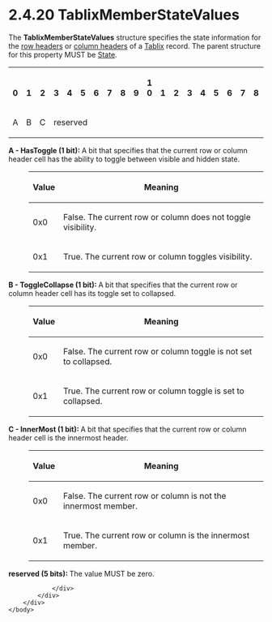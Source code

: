 <html dir="LTR" xmlns:mshelp="http://msdn.microsoft.com/mshelp" xmlns:ddue="http://ddue.schemas.microsoft.com/authoring/2003/5" xmlns:xlink="http://www.w3.org/1999/xlink" xmlns:tool="http://www.microsoft.com/tooltip">
    <head>
        <meta http-equiv="Content-Type" content="text/html; CHARSET=utf-8"></meta>
        <meta name="save" content="history"></meta>
        <title>2.4.20 TablixMemberStateValues</title>
        <xml>
            <mshelp:toctitle title="2.4.20 TablixMemberStateValues"></mshelp:toctitle>
            <mshelp:rltitle title="[MS-RPL]: TablixMemberStateValues"></mshelp:rltitle>
            <mshelp:keyword index="A" term="077a1e13-0242-42e8-9353-bd64fb94ccdf"></mshelp:keyword>
            <mshelp:attr name="DCSext.ContentType" value="open specification"></mshelp:attr>
            <mshelp:attr name="AssetID" value="077a1e13-0242-42e8-9353-bd64fb94ccdf"></mshelp:attr>
            <mshelp:attr name="TopicType" value="kbRef"></mshelp:attr>
            <mshelp:attr name="DCSext.Title" value="[MS-RPL]: TablixMemberStateValues" />
        </xml>
    </head>
    <body>
        <div id="header">
            <h1 class="heading">2.4.20 TablixMemberStateValues</h1>
        </div>
        <div id="mainSection">
            <div id="mainBody">
                <div id="allHistory" class="saveHistory"></div>
                <div id="sectionSection0" class="section" name="collapseableSection">
                    

<p>The <b>TablixMemberStateValues</b> structure specifies the
state information for the <a href="75ae48f7-746b-4b41-919c-6699fa28b3ef.htm#gt_4a2f606e-7699-46fb-bc95-82a9e6dae94f">row
headers</a> or <a href="75ae48f7-746b-4b41-919c-6699fa28b3ef.htm#gt_b44f1311-4a23-47b8-95a3-71a765d42c80">column
headers</a> of a <a href="f8ea94d9-d2b6-4d7f-8dc4-59faa3a98b93.htm">Tablix</a>
record. The parent structure for this property MUST be <a href="3025d1fb-b89c-42ce-b786-7256e321a9e2.htm">State</a>.</p>

<table>
 <tr>
  <th><p><br>0</p></th>
  <th><p><br>1</p></th>
  <th><p><br>2</p></th>
  <th><p><br>3</p></th>
  <th><p><br>4</p></th>
  <th><p><br>5</p></th>
  <th><p><br>6</p></th>
  <th><p><br>7</p></th>
  <th><p><br>8</p></th>
  <th><p><br>9</p></th>
  <th><p>1<br>0</p></th>
  <th><p><br>1</p></th>
  <th><p><br>2</p></th>
  <th><p><br>3</p></th>
  <th><p><br>4</p></th>
  <th><p><br>5</p></th>
  <th><p><br>6</p></th>
  <th><p><br>7</p></th>
  <th><p><br>8</p></th>
  <th><p><br>9</p></th>
  <th><p>2<br>0</p></th>
  <th><p><br>1</p></th>
  <th><p><br>2</p></th>
  <th><p><br>3</p></th>
  <th><p><br>4</p></th>
  <th><p><br>5</p></th>
  <th><p><br>6</p></th>
  <th><p><br>7</p></th>
  <th><p><br>8</p></th>
  <th><p><br>9</p></th>
  <th><p>3<br>0</p></th>
  <th><p><br>1</p></th>
 </tr>
 <tr>
  <td>
  <p>A</p>
  </td>
  <td>
  <p>B</p>
  </td>
  <td>
  <p>C</p>
  </td>
  <td colspan="5">
  <p>reserved</p>
  </td>
  
 </tr>
</table>

<p><b>A - HasToggle (1 bit): </b>A bit that specifies
that the current row or column header cell has the ability to toggle between
visible and hidden state.</p>

<dl>
<dd>
<table>
 <thead>
  <tr>
   <th>
   <p>Value</p>
   </th>
   <th>
   <p>Meaning</p>
   </th>
  </tr>
 </thead>
 <tr>
  <td>
  <p>0x0</p>
  </td>
  <td>
  <p>False. The current row or column does not toggle
  visibility.</p>
  </td>
 </tr>
 <tr>
  <td>
  <p>0x1</p>
  </td>
  <td>
  <p>True. The current row or column toggles visibility.</p>
  </td>
 </tr>
</table>
</dd></dl>

<p><b>B - ToggleCollapse (1 bit): </b>A bit that
specifies that the current row or column header cell has its toggle set to
collapsed.</p>

<dl>
<dd>
<table>
 <thead>
  <tr>
   <th>
   <p>Value</p>
   </th>
   <th>
   <p>Meaning</p>
   </th>
  </tr>
 </thead>
 <tr>
  <td>
  <p>0x0</p>
  </td>
  <td>
  <p>False. The current row or column toggle is not set to
  collapsed.</p>
  </td>
 </tr>
 <tr>
  <td>
  <p>0x1</p>
  </td>
  <td>
  <p>True. The current row or column toggle is set to
  collapsed.</p>
  </td>
 </tr>
</table>
</dd></dl>

<p><b>C - InnerMost (1 bit): </b>A bit that specifies
that the current row or column header cell is the innermost header.</p>

<dl>
<dd>
<table>
 <thead>
  <tr>
   <th>
   <p>Value</p>
   </th>
   <th>
   <p>Meaning</p>
   </th>
  </tr>
 </thead>
 <tr>
  <td>
  <p>0x0</p>
  </td>
  <td>
  <p>False. The current row or column is not the innermost
  member.</p>
  </td>
 </tr>
 <tr>
  <td>
  <p>0x1</p>
  </td>
  <td>
  <p>True. The current row or column is the innermost
  member.</p>
  </td>
 </tr>
</table>
</dd></dl>

<p><b>reserved (5 bits): </b>The value MUST be zero.</p>


                </div>
            </div>
        </div>
    </body>
</html>